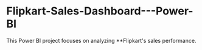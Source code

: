 # Flipkart-Sales-Dashboard---Power-BI
This Power BI project focuses on analyzing **Flipkart's sales performance.
